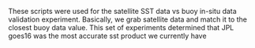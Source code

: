 These scripts were used for the satellite SST data vs buoy in-situ data validation experiment. Basically, we grab satellite data and match it to the closest buoy data value. This set of experiments determined that JPL goes16 was the most accurate sst product we currently have
